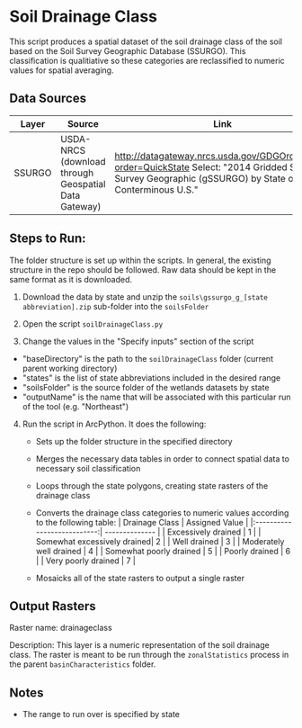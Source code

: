 Soil Drainage Class
===================

This script produces a spatial dataset of the soil drainage class of the soil based on the Soil Survey Geographic Database (SSURGO). This classification is qualitiative so these categories are reclassified to numeric values for spatial averaging. 


## Data Sources
| Layer   | Source                                                | Link                                                           |
|:-----:  | ------                                                | ----                                                           |
| SSURGO  | USDA-NRCS (download through Geospatial Data Gateway)  | http://datagateway.nrcs.usda.gov/GDGOrder.aspx?order=QuickState    Select: "2014 Gridded Soil Survey Geographic (gSSURGO) by State or Conterminous U.S."|

## Steps to Run:

The folder structure is set up within the scripts. In general, the existing structure in the repo should be followed. Raw data should be kept in the same format as it is downloaded.

1. Download the data by state and unzip the `soils\gssurgo_g_[state abbreviation].zip` sub-folder into the `soilsFolder`

2. Open the script `soilDrainageClass.py`

3. Change the values in the "Specify inputs" section of the script
 - "baseDirectory" is the path to the `soilDrainageClass` folder (current parent working directory)
 - "states" is the list of state abbreviations included in the desired range
 - "soilsFolder" is the source folder of the wetlands datasets by state
 - "outputName" is the name that will be associated with this particular run of the tool (e.g. "Northeast")

4. Run the script in ArcPython. It does the following:
   - Sets up the folder structure in the specified directory
   - Merges the necessary data tables in order to connect spatial data to necessary soil classification
   - Loops through the state polygons, creating state rasters of the drainage class
   - Converts the drainage class categories to numeric values according to the following table:
   |        Drainage Class       | Assigned Value |
   |:---------------------------:| -------------- |
   | Excessively drained         |      1         |
   | Somewhat excessively drained|      2         |
   | Well drained                |      3         |
   | Moderately well drained     |      4         |
   | Somewhat poorly drained     |      5         |
   | Poorly drained              |      6         |
   | Very poorly drained         |      7         |
   
   
   - Mosaicks all of the state rasters to output a single raster



## Output Rasters

Raster name: drainageclass <br>


Description: This layer is a numeric representation of the soil drainage class. The raster is meant to be run through the `zonalStatistics` process in the parent `basinCharacteristics` folder.


## Notes

- The range to run over is specified by state
